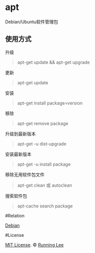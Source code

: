 # apt

Debian/Ubuntu软件管理包

## 使用方式
 
 升级
 
  > apt-get update && apt-get upgrade
  
 更新
 
 > apt-get update
 
 安装
 
 > apt-get install package=version
 
 移除
 
 > apt-get remove package

升级到最新版本

> apt-get -u dist-upgrade

安装最新版本

> apt-get -u install package

移除无用软件包文件

> apt-get clean 或 autoclean

搜索软件包

> apt-cache search package


#Relation

[Debian](https://www.debian.org/doc/manuals/apt-howto/ch-apt-get.zh-cn.html)

#License

[MIT License](https://opensource.org/licenses/mit-license.html). ©  [Running Lee](mailto:lihui870920@gmail.com)